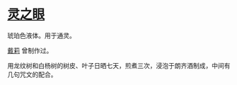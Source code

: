 # [灵之眼](../非魔药配方/灵之眼.md)

琥珀色液体。用于通灵。

[戴莉](../人物/戴莉.md) 曾制作过。

用龙纹树和白杨树的树皮、叶子日晒七天，煎煮三次，浸泡于朗齐酒制成，中间有几句咒文的配合。